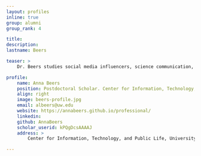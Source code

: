 ```yaml
---
layout: profiles
inline: true
group: alumni
group_rank: 4

title: 
description: 
lastname: Beers

teaser: >
    Dr. Beers studies social media influencers, science communication, and right-wing extremism on social media using network science, machine learning, and mixed methods.  More specifically, they focus on understanding how different social media influencers in United States digital politics work together and against each other to produce the "news" we see online, with a particular emphasis on where this process breaks down. Dr. Beers has published work in venues such as *Science Advances*, ICWSM, *The Journal of Online Trust and Safety*, AoIR, and others.

profile:
    name: Anna Beers
    position: Postdoctoral Scholar. Center for Information, Technology, and Public Life @ UNC.
    align: right
    image: beers-profile.jpg
    email: albeers@uw.edu
    website: https://annabeers.github.io/professional/ 
    linkedin: 
    github: AnnaBeers 
    scholar_userid: kPQgDcsAAAAJ
    address: >   
        Center for Information, Technology, and Public Life, University of North Carolina

---
```



